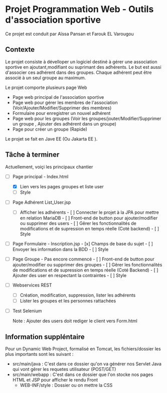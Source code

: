 # Projet Programmation Web - Outils d'association sportive

Ce projet est conduit par Aïssa Pansan et Farouk EL Varougou 


## Contexte

Le projet consiste à dévelloper un logiciel destiné à gérer une association sportive en ajoutant,modifiant ou suprimant des adhérents. Le but est aussi d'associer ces adhérent dans des groupes. Chaque adhérent peut être associé à un seul groupe au maximum.

Le projet comporte plusieurs page Web 

- Page web principal de l'association sportive
- Page web pour gérer les membres de l'association (Voir/Ajouter/Modifier/Supprimer des membres)
- Formulaire pour enregistrer un nouvel adhérent
- Page web pour les groupes (Voir les groupes/jouter/Modifier/Supprimer un groupe , Ajouter des adhérent dans un groupe)
- Page pour créer un groupe (Rapide)

Le projet se fait en Jave EE (Ou Jakarta EE ).

## Tâche à terminer 
Actuellement, voiçi les principaux chantier 

- [ ] Page principal - Index.html
    - [x] Lien vers les pages groupes et liste user
    - [ ] Style
- [ ] Page Adhérent List_User.jsp
    - [ ] Afficher les adhérents
            - [ ] Connecter le projet à la JPA pour mettre en relation MariaDB
            - [ ] Front-end de button pour ajouter/modifier ou supprimer des users
            - [ ] Gêrer les fonctionnalités de modifications et de supression en temps réelle (Coté backend)
            - [ ] Style
- [ ]  Page Formulaire - Inscription.jsp
            - [x] Champs de base du sujet
            - [ ] Envoyer les information dans la BDD
            - [ ] Style
- [ ] Page Groupe - Pas encore commencé
            - [ ] Front-end de button pour ajouter/modifier ou supprimer des groupes
            - [ ] Gêrer les fonctionnalités de modifications et de supression en temps réelle (Coté Backend)
            - [ ] Ajouter des user en respectant la contraintes
            - [ ] Style

- [ ] Webservices REST
    - [ ] Création, modification, suppression, lister les adhérents
    - [ ] Lister les groupes et les personnes rattachées

- [ ] Test Selenium 

  Note : Ajouter des users doit rediger le client vers Form.html 
  

## Information suppléntaire 
Pour un Dynamic Web Project, formalisé en Tomcat, les fichiers/dossier les plus importants sont les suivant : 

- src/main/java : C'est dans ce dossier qu'on va générer nos Servlet Java qui vont gêrer les requetes utilisateur (POST/GET)
- src/main/webapp : C'est dans ce dossier que l'on stocke nos pages HTML et JSP pour afficher le rendu Front
    - WEB-INF/style : Dossier ou on mettre la CSS
 
